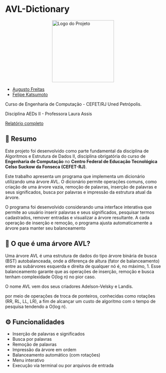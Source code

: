 # AVL-Dictionary
<img src="https://www.cefet-rj.br/attachments/article/431/vert_azul.png" alt="Logo do Projeto" width="200" style="display: block; margin: auto;"/>

- [Augusto Freitas](https://github.com/AugustoFFG) 
- [Felipe Katsumoto](https://github.com/FeKatsu)

Curso de Engenharia de Computação - CEFET/RJ Uned Petrópolis.

Disciplina AEDs II - Professora Laura Assis

[Relatório completo](./Relatorio_AugustoF_FelipeH_AEDSII_Trab1_2024-2.pdf)
## 📖 Resumo
Este projeto foi desenvolvido como parte fundamental da disciplina de Algoritmos e Estrutura de Dados II, disciplina obrigatória do curso de **Engenharia de Computação** no **Centro Federal de Educação Tecnológica Celso Suckow da Fonseca (CEFET-RJ)**.

Este trabalho apresenta um programa que implementa um dicionário utilizando uma árvore AVL. O dicionário permite operações comuns, como criação de uma árvore vazia, remoção de palavras, inserção de palavras e seus significados, busca por palavras e impressão da estrutura atual da árvore. 

O programa foi desenvolvido considerando uma interface interativa que permite ao usuário inserir palavras e seus significados, pesquisar termos cadastrados, remover entradas e visualizar a árvore resultante. A cada operação de inserção e remoção, o programa ajusta automaticamente a árvore para manter seu balanceamento

## 🌳 O que é uma árvore AVL? 
Uma árvore AVL é uma estrutura de dados do tipo árvore binária de busca (BST) autobalanceada, onde a diferença de altura (fator de balanceamento) entre as subárvores esquerda e direita de qualquer nó é, no máximo, 1.
Esse balanceamento garante que as operações de inserção, remoção e busca tenham complexidade O(log n) no pior caso.

O nome AVL vem dos seus criadores Adelson-Velsky e Landis.

por meio de operações de troca de ponteiros, conhecidas como rotações (RR, RL, LL, LR), a fim de alcançar um custo de algoritmo com o tempo de pesquisa tendendo a O(log n).

## ⚙️ Funcionalidades
- Inserção de palavras e significados
- Busca por palavras
- Remoção de palavras
- Impressão da árvore em ordem
- Balanceamento automático (com rotações)
- Menu interativo
- Execução via terminal ou por arquivos de entrada
